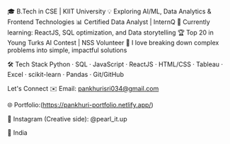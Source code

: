 🎓 B.Tech in CSE | KIIT University
💡 Exploring AI/ML, Data Analytics & Frontend Technologies
📊 Certified Data Analyst | InternQ
🌱 Currently learning: ReactJS, SQL optimization, and Data storytelling
🏆 Top 20 in Young Turks AI Contest | NSS Volunteer
🧩 I love breaking down complex problems into simple, impactful solutions


🛠️ Tech Stack
Python · SQL · JavaScript · ReactJS · HTML/CSS · Tableau · Excel · scikit-learn · Pandas · Git/GitHub


Let's Connect
✉️ Email: pankhurisri034@gmail.com

🌐 Portfolio:(https://pankhuri-portfolio.netlify.app/)

💬 Instagram (Creative side): @pearl_it.up

📍 India

